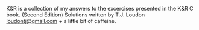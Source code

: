 K&R is a collection of my answers to the excercises presented in the K&R C book. (Second Edition)
Solutions written by T.J. Loudon <loudontj@gmail.com> + a little bit of caffeine.